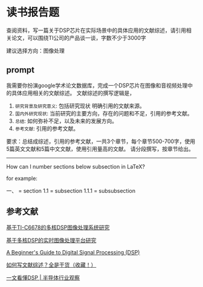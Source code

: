 # 读书报告题

查阅资料，写一篇关于DSP芯片在实际场景中的具体应用的文献综述，请引用相关论文，可以围绕TI公司的产品谈一谈，字数不少于3000字

建议选择方向：图像处理

## prompt

我需要你扮演google学术论文数据库，完成一个DSP芯片在图像和音视频处理中的具体应用相关的文献综述。
文献综述的撰写逻辑是，

1. `研究背景及研究意义`: 包括研究现状 明确引用的文献来源。
2. `国内外研究现状`: 当前研究的主要方向，存在的问题和不足，引用的参考文献。
3. `总结`: 如何弥补不足，以及未来的发展方向。
4. `参考文献`: 引用的参考文献。

要求：总结成综述，引用的参考文献，一共3个章节，每个章节500-700字，使用5篇英文文献和5篇中文文献，使用引用量高的文献。
请分段撰写，按章节给出。

---

How can I number sections below subsection in LaTeX?

for example:

一、 = section
1.1 = subsection
1.1.1 = subsubsection

## 参考文献

[基于TI-C6678的多核DSP图像处理系统研究](https://kns.cnki.net/kcms2/article/abstract?v=ipUboLYjcOUcfFl932CVJOuPpkVX-sMWFcKncCIH6WeNi2IYbDgwWPMJ-2q1IiVoBiYbgcCsGaNurMiWqNfQBiaN1IWWRVjVuEaL63GZkHvKQPidqGO9mz_CZKZS5SvzTqmAqDr9M1DsByO_h2TYXQ==&uniplatform=NZKPT&language=CHS)

[基于多核DSP的实时图像处理平台研究](https://kns.cnki.net/kcms2/article/abstract?v=ipUboLYjcOXvaWanY-RTCvs9LA2MKawxIQkhdWv6AR67VDA4FizxPBYkzdedqpbHrdZKYTQMZYDB8vgUgDvmw4NNML2iO73A-PxfOdVwhQQDnS6AS6K7cLgtJgHjiFS_WDyKoJpeHQXT-9RReOD83w==&uniplatform=NZKPT&language=CHS)

[A Beginner's Guide to Digital Signal Processing (DSP)](https://www.analog.com/en/design-center/landing-pages/001/beginners-guide-to-dsp.html)

[如何写文献综述？全是干货（收藏！）](https://zhuanlan.zhihu.com/p/401672955)

[一文看懂DSP | 半导体行业观察](https://zhuanlan.zhihu.com/p/37665483)
